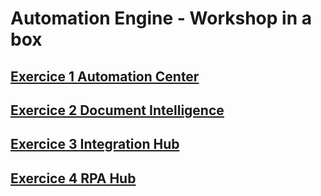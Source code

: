 # Automation Engine - Workshop in a box

## [Exercice 1 Automation Center](https://htmlpreview.github.io/?https://github.com/quentincloudsnow/dib/main/blob/guidebook.html)

## [Exercice 2 Document Intelligence](https://htmlpreview.github.io/?https://github.com/quentincloudsnow/quentin/main/blob/DocIntel.html)

## [Exercice 3 Integration Hub](https://htmlpreview.github.io/?https://github.com/quentincloudsnow/quentin/main/blob/IntegrationHub.html)

## [Exercice 4 RPA Hub](https://htmlpreview.github.io/?https://github.com/quentincloudsnow/Robert/master/blob/RPA%20Exercise.html)